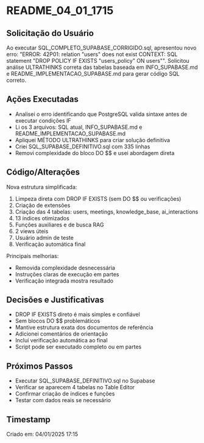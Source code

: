 # README_04_01_1715

## Solicitação do Usuário
Ao executar SQL_COMPLETO_SUPABASE_CORRIGIDO.sql, apresentou novo erro: "ERROR: 42P01: relation "users" does not exist CONTEXT: SQL statement "DROP POLICY IF EXISTS "users_policy" ON users"". Solicitou análise ULTRATHINKS correta das tabelas baseada em INFO_SUPABASE.md e README_IMPLEMENTACAO_SUPABASE.md para gerar código SQL correto.

## Ações Executadas
- Analisei o erro identificando que PostgreSQL valida sintaxe antes de executar condições IF
- Li os 3 arquivos: SQL atual, INFO_SUPABASE.md e README_IMPLEMENTACAO_SUPABASE.md
- Apliquei MÉTODO ULTRATHINKS para criar solução definitiva
- Criei SQL_SUPABASE_DEFINITIVO.sql com 335 linhas
- Removi complexidade do bloco DO $$ e usei abordagem direta

## Código/Alterações
Nova estrutura simplificada:
1. Limpeza direta com DROP IF EXISTS (sem DO $$ ou verificações)
2. Criação de extensões
3. Criação das 4 tabelas: users, meetings, knowledge_base, ai_interactions
4. 13 índices otimizados
5. Funções auxiliares e de busca RAG
6. 2 views úteis
7. Usuário admin de teste
8. Verificação automática final

Principais melhorias:
- Removida complexidade desnecessária
- Instruções claras de execução em partes
- Verificação integrada mostra resultado

## Decisões e Justificativas
- DROP IF EXISTS direto é mais simples e confiável
- Sem blocos DO $$ problemáticos
- Mantive estrutura exata dos documentos de referência
- Adicionei comentários de orientação
- Incluí verificação automática ao final
- Script pode ser executado completo ou em partes

## Próximos Passos
- Executar SQL_SUPABASE_DEFINITIVO.sql no Supabase
- Verificar se aparecem 4 tabelas no Table Editor
- Confirmar criação de índices e funções
- Testar com dados reais se necessário

## Timestamp
Criado em: 04/01/2025 17:15